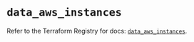 # `data_aws_instances`

Refer to the Terraform Registry for docs: [`data_aws_instances`](https://registry.terraform.io/providers/hashicorp/aws/6.13.0/docs/data-sources/instances).
